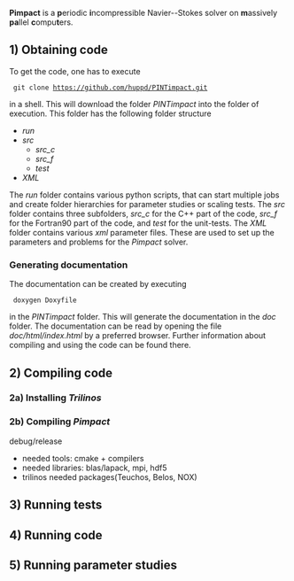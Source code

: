 **Pimpact** is a <b>p</b>eriodic <b>i</b>ncompressible Navier--Stokes solver on
<b>m</b>assively <b>pa</b>llel <b>c</b>ompu<b>t</b>ers.


## 1) Obtaining code

To get the code, one has to execute

<code> git clone https://github.com/huppd/PINTimpact.git </code>

in a shell.
This will download the folder *PINTimpact* into the folder of execution.
This folder has the following folder structure

- *run*<!--: collection of running scripts-->
- *src*<!--: scr code-->
  - *src_c*<!--: c++ code -->
  - *src_f*<!--: Fortran code-->
  - *test*<!--: collection of many unit tests-->
- *XML*<!--: collection of different parameters and cases-->

The *run* folder contains various python scripts, that can start multiple jobs and create
folder hierarchies for parameter studies or scaling tests.  The *src* folder contains
three subfolders, *src_c* for the C++ part of the code, *src\_f* for the Fortran90 part of
the code, and *test* for the unit-tests.  The *XML* folder contains various *xml*
parameter files.  These are used to set up the parameters and problems for the *Pimpact*
solver.

<!--### Files types-->
 <!--- *f90*: fortran code-->
 <!--- *hpp*: c++ header files-->
 <!--- *cpp*: c++ source files-->
 <!--- *cxx*: c++ main files-->
 <!--- *xml*: parameter xml files-->
 <!--- *py*: python scripts-->
 <!--- *txt*: text files for cmake-->

### Generating documentation

The documentation can be created by executing

<code> doxygen Doxyfile </code>

in the *PINTimpact* folder.
This will generate the documentation in the *doc* folder.
The documentation can be read by opening the file *doc/html/index.html* by a
preferred browser.
Further information about compiling and using the code can be found there.



## 2) Compiling code

### 2a) Installing *Trilinos*

### 2b) Compiling *Pimpact*

debug/release
 - needed tools: cmake + compilers
 - needed libraries: blas/lapack, mpi, hdf5
 - trilinos needed packages(Teuchos, Belos, NOX)

## 3) Running tests 

## 4) Running code

## 5) Running parameter studies
